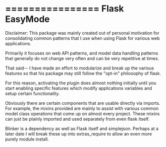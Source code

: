 ================
Flask EasyMode
================

Disclaimer: This package was mainly created out of personal motivation for
consolidating common patterns that I use when using Flask for various web
applications.

Primarily it focuses on web API patterns, and model data handling patterns
that generally do not change very often and can be very repetitive at times.

That said-- I have made an effort to modularize and break up the various
features so that his package may still follow the "opt-in" philosophy of
flask.

For this reason, activating the plugin does almost nothing initially until
you start enabling specific features which modify applications variables
and setup certain functionality.

Obviously there are certain components that are usable directly via imports.
For example, the mixins provided are mainly to assist with various common
model class operations that come up on almost every project. These mixins
can just be plainly imported and used separately from even flask itself.

Blinker is a dependency as well as Flask itself and simplejson. Perhaps
at a later date I will break these up into extras_require to allow an even
more purely module install.